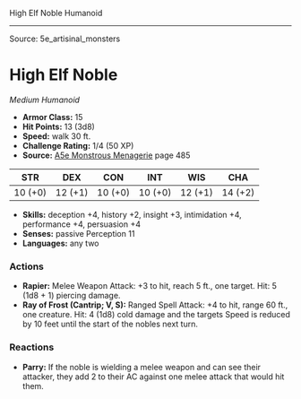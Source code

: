 <MonsterName/>High Elf Noble</MonsterName>
<CreatureType/>Humanoid</CreatureType>



---

Source: 5e_artisinal_monsters

# High Elf Noble

*Medium* *Humanoid*

- **Armor Class:** 15
- **Hit Points:** 13 (3d8)
- **Speed:** walk 30 ft.
- **Challenge Rating:** 1/4 (50 XP)
- **Source:** [A5e Monstrous Menagerie](https://enpublishingrpg.com/products/level-up-monstrous-menagerie-a5e) page 485

| STR | DEX | CON | INT | WIS | CHA |
| --- | --- | --- | --- | --- | --- |
| 10 (+0) | 12 (+1) | 10 (+0) | 10 (+0) | 12 (+1) | 14 (+2) |

- **Skills:** deception +4, history +2, insight +3, intimidation +4, performance +4, persuasion +4
- **Senses:** passive Perception 11
- **Languages:** any two

### Actions

- **Rapier:** Melee Weapon Attack: +3 to hit, reach 5 ft., one target. Hit: 5 (1d8 + 1) piercing damage.
- **Ray of Frost (Cantrip; V, S):** Ranged Spell Attack: +4 to hit, range 60 ft., one creature. Hit: 4 (1d8) cold damage  and the targets Speed is reduced by 10 feet until the start of the nobles next turn.

### Reactions

- **Parry:** If the noble is wielding a melee weapon and can see their attacker, they add 2 to their AC against one melee attack that would hit them.




